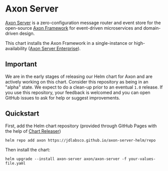 # Axon Server

[Axon Server](https://axoniq.io/product-overview/axon-server) is a zero-configuration message router and event store for the open-source [Axon Framework](https://axoniq.io/product-overview/axon-framework) for event-driven microservices and domain-driven design.

This chart installs the Axon Framework in a single-instance or high-availability ([Axon Server Enterprise](https://axoniq.io/product-overview/axon-server-enterprise)).

## Important

We are in the early stages of releasing our Helm chart for Axon and are actively working on this chart. Consider this repository as being in an "alpha" state.
We expect to do a clean-up prior to an eventual `1.0` release. If you use this repository, your feedback is welcomed and you can open GitHub issues
to ask for help or suggest improvements.

## Quickstart

First, add the Helm chart repository (provided through GitHub Pages with the help of [Chart Releaser](https://github.com/helm/chart-releaser))

```
helm repo add axon https://jdlabsco.github.io/axon-server-helm/repo
```

Then install the chart:

```
helm upgrade --install axon-server axon/axon-server -f your-values-file.yaml
```
